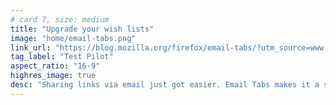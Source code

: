 ```yaml
---
# card 7, size: medium
title: "Upgrade your wish lists"
image: "home/email-tabs.png"
link_url: "https://blog.mozilla.org/firefox/email-tabs/?utm_source=www.mozilla.org&utm_medium=referral&utm_campaign=homepage&utm_content=card"
tag_label: "Test Pilot"
aspect_ratio: "16-9"
highres_image: true
desc: "Sharing links via email just got easier. Email Tabs makes it a snap to share URLs, titles and descriptions with friends in a handy list."
---
```


